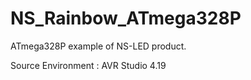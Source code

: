 # NS_Rainbow_ATmega328P
ATmega328P example of NS-LED product.

Source Environment : AVR Studio 4.19
